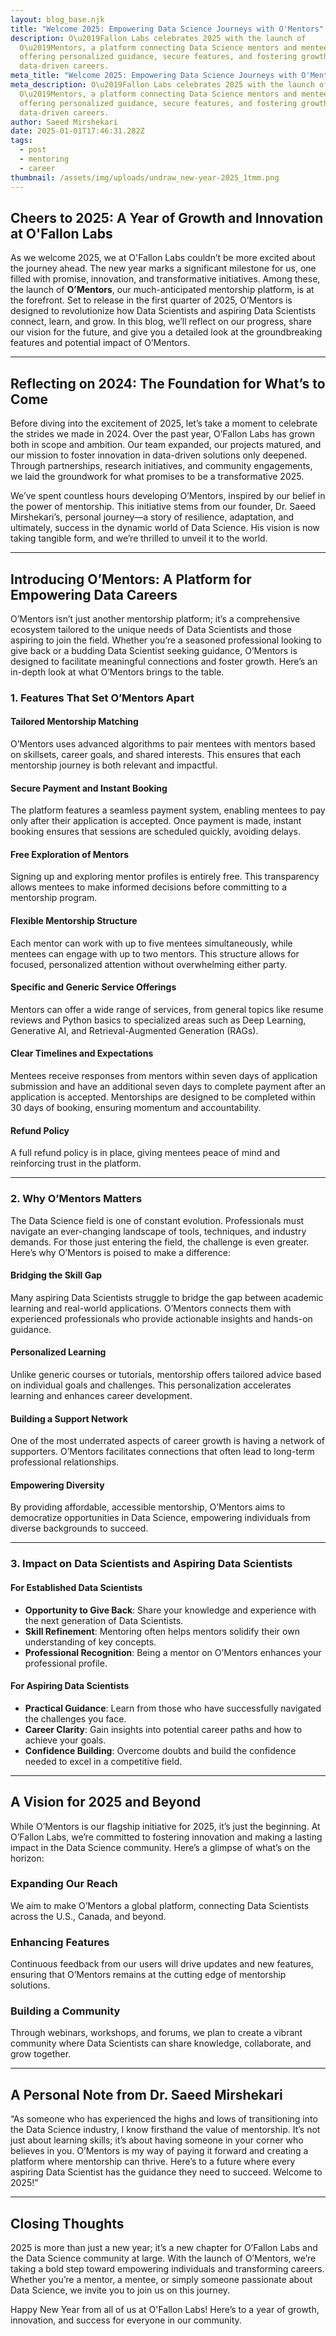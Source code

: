 ```yaml
---
layout: blog_base.njk
title: "Welcome 2025: Empowering Data Science Journeys with O'Mentors"
description: O\u2019Fallon Labs celebrates 2025 with the launch of
  O\u2019Mentors, a platform connecting Data Science mentors and mentees,
  offering personalized guidance, secure features, and fostering growth in
  data-driven careers.
meta_title: "Welcome 2025: Empowering Data Science Journeys with O'Mentors"
meta_description: O\u2019Fallon Labs celebrates 2025 with the launch of
  O\u2019Mentors, a platform connecting Data Science mentors and mentees,
  offering personalized guidance, secure features, and fostering growth in
  data-driven careers.
author: Saeed Mirshekari
date: 2025-01-01T17:46:31.282Z
tags:
  - post
  - mentoring
  - career
thumbnail: /assets/img/uploads/undraw_new-year-2025_1tmm.png
---
```

## Cheers to 2025: A Year of Growth and Innovation at O'Fallon Labs

As we welcome 2025, we at O'Fallon Labs couldn’t be more excited about the journey ahead. The new year marks a significant milestone for us, one filled with promise, innovation, and transformative initiatives. Among these, the launch of **O’Mentors**, our much-anticipated mentorship platform, is at the forefront. Set to release in the first quarter of 2025, O’Mentors is designed to revolutionize how Data Scientists and aspiring Data Scientists connect, learn, and grow. In this blog, we’ll reflect on our progress, share our vision for the future, and give you a detailed look at the groundbreaking features and potential impact of O’Mentors.

- - -

## Reflecting on 2024: The Foundation for What’s to Come

Before diving into the excitement of 2025, let’s take a moment to celebrate the strides we made in 2024. Over the past year, O’Fallon Labs has grown both in scope and ambition. Our team expanded, our projects matured, and our mission to foster innovation in data-driven solutions only deepened. Through partnerships, research initiatives, and community engagements, we laid the groundwork for what promises to be a transformative 2025.

We’ve spent countless hours developing O’Mentors, inspired by our belief in the power of mentorship. This initiative stems from our founder, Dr. Saeed Mirshekari’s, personal journey—a story of resilience, adaptation, and ultimately, success in the dynamic world of Data Science. His vision is now taking tangible form, and we’re thrilled to unveil it to the world.

- - -

## Introducing O’Mentors: A Platform for Empowering Data Careers

O’Mentors isn’t just another mentorship platform; it’s a comprehensive ecosystem tailored to the unique needs of Data Scientists and those aspiring to join the field. Whether you’re a seasoned professional looking to give back or a budding Data Scientist seeking guidance, O’Mentors is designed to facilitate meaningful connections and foster growth. Here’s an in-depth look at what O’Mentors brings to the table.

### 1. **Features That Set O’Mentors Apart**

#### **Tailored Mentorship Matching**

O’Mentors uses advanced algorithms to pair mentees with mentors based on skillsets, career goals, and shared interests. This ensures that each mentorship journey is both relevant and impactful.

#### **Secure Payment and Instant Booking**

The platform features a seamless payment system, enabling mentees to pay only after their application is accepted. Once payment is made, instant booking ensures that sessions are scheduled quickly, avoiding delays.

#### **Free Exploration of Mentors**

Signing up and exploring mentor profiles is entirely free. This transparency allows mentees to make informed decisions before committing to a mentorship program.

#### **Flexible Mentorship Structure**

Each mentor can work with up to five mentees simultaneously, while mentees can engage with up to two mentors. This structure allows for focused, personalized attention without overwhelming either party.

#### **Specific and Generic Service Offerings**

Mentors can offer a wide range of services, from general topics like resume reviews and Python basics to specialized areas such as Deep Learning, Generative AI, and Retrieval-Augmented Generation (RAGs).

#### **Clear Timelines and Expectations**

Mentees receive responses from mentors within seven days of application submission and have an additional seven days to complete payment after an application is accepted. Mentorships are designed to be completed within 30 days of booking, ensuring momentum and accountability.

#### **Refund Policy**

A full refund policy is in place, giving mentees peace of mind and reinforcing trust in the platform.

- - -

### 2. **Why O’Mentors Matters**

The Data Science field is one of constant evolution. Professionals must navigate an ever-changing landscape of tools, techniques, and industry demands. For those just entering the field, the challenge is even greater. Here’s why O’Mentors is poised to make a difference:

#### **Bridging the Skill Gap**

Many aspiring Data Scientists struggle to bridge the gap between academic learning and real-world applications. O’Mentors connects them with experienced professionals who provide actionable insights and hands-on guidance.

#### **Personalized Learning**

Unlike generic courses or tutorials, mentorship offers tailored advice based on individual goals and challenges. This personalization accelerates learning and enhances career development.

#### **Building a Support Network**

One of the most underrated aspects of career growth is having a network of supporters. O’Mentors facilitates connections that often lead to long-term professional relationships.

#### **Empowering Diversity**

By providing affordable, accessible mentorship, O’Mentors aims to democratize opportunities in Data Science, empowering individuals from diverse backgrounds to succeed.

- - -

### 3. **Impact on Data Scientists and Aspiring Data Scientists**

#### **For Established Data Scientists**

* **Opportunity to Give Back**: Share your knowledge and experience with the next generation of Data Scientists.
* **Skill Refinement**: Mentoring often helps mentors solidify their own understanding of key concepts.
* **Professional Recognition**: Being a mentor on O’Mentors enhances your professional profile.

#### **For Aspiring Data Scientists**

* **Practical Guidance**: Learn from those who have successfully navigated the challenges you face.
* **Career Clarity**: Gain insights into potential career paths and how to achieve your goals.
* **Confidence Building**: Overcome doubts and build the confidence needed to excel in a competitive field.

- - -

## A Vision for 2025 and Beyond

While O’Mentors is our flagship initiative for 2025, it’s just the beginning. At O’Fallon Labs, we’re committed to fostering innovation and making a lasting impact in the Data Science community. Here’s a glimpse of what’s on the horizon:

### **Expanding Our Reach**

We aim to make O’Mentors a global platform, connecting Data Scientists across the U.S., Canada, and beyond.

### **Enhancing Features**

Continuous feedback from our users will drive updates and new features, ensuring that O’Mentors remains at the cutting edge of mentorship solutions.

### **Building a Community**

Through webinars, workshops, and forums, we plan to create a vibrant community where Data Scientists can share knowledge, collaborate, and grow together.

- - -

## A Personal Note from Dr. Saeed Mirshekari

“As someone who has experienced the highs and lows of transitioning into the Data Science industry, I know firsthand the value of mentorship. It’s not just about learning skills; it’s about having someone in your corner who believes in you. O’Mentors is my way of paying it forward and creating a platform where mentorship can thrive. Here’s to a future where every aspiring Data Scientist has the guidance they need to succeed. Welcome to 2025!”

- - -

## Closing Thoughts

2025 is more than just a new year; it’s a new chapter for O’Fallon Labs and the Data Science community at large. With the launch of O’Mentors, we’re taking a bold step toward empowering individuals and transforming careers. Whether you’re a mentor, a mentee, or simply someone passionate about Data Science, we invite you to join us on this journey.

Happy New Year from all of us at O'Fallon Labs! Here’s to a year of growth, innovation, and success for everyone in our community.